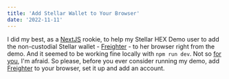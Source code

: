 ```yaml
---
title: 'Add Stellar Wallet to Your Browser'
date: '2022-11-11'
---
```


I did my best, as a [NextJS](https://nextjs.org/) rookie, to help my Stellar HEX Demo user to add the non-custodial Stellar wallet - [Freighter](https://www.freighter.app/) - to her browser right from the demo. And it seemed to be working fine locally with `npm run dev`. Not so [for you](https://aim-753.pages.dev/shex-join), I'm afraid. So please, before you ever consider running my demo, add [Freighter](https://www.freighter.app/) to your browser, set it up and add an account.
